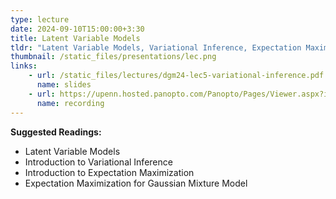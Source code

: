 ```yaml
---
type: lecture
date: 2024-09-10T15:00:00+3:30
title: Latent Variable Models 
tldr: "Latent Variable Models, Variational Inference, Expectation Maximization"
thumbnail: /static_files/presentations/lec.png
links: 
    - url: /static_files/lectures/dgm24-lec5-variational-inference.pdf
      name: slides
    - url: https://upenn.hosted.panopto.com/Panopto/Pages/Viewer.aspx?id=a277f26d-80a3-4f7a-bd12-b1e80127cc37
      name: recording
---
```

**Suggested Readings:**
- Latent Variable Models
- Introduction to Variational Inference
- Introduction to Expectation Maximization 
- Expectation Maximization for Gaussian Mixture Model
